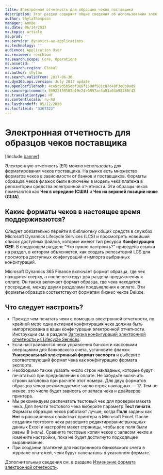 ```yaml
---
title: Электронная отчетность для образцов чеков поставщика
description: Этот раздел содержит общие сведения об использовании электронной отчетности для образцов чеков поставщика.
author: ShylaThompson
manager: AnnBe
ms.date: 06/14/2017
ms.topic: article
ms.prod: ''
ms.service: dynamics-ax-applications
ms.technology: ''
audience: Application User
ms.reviewer: roschlom
ms.search.scope: Core, Operations
ms.assetid: ''
ms.search.region: Global
ms.author: shylaw
ms.search.validFrom: 2017-06-30
ms.dyn365.ops.version: July 2017 update
ms.openlocfilehash: 4ce9c9d5b5def386f159df581c87d48f3e0b0ad9
ms.sourcegitcommit: 89022f39502b19c24c0997ae3a01a64b93280f42
ms.translationtype: HT
ms.contentlocale: ru-RU
ms.lasthandoff: 05/12/2020
ms.locfileid: "3367323"
---
```

# <a name="electronic-reporting-sample-vendor-checks"></a>Электронная отчетность для образцов чеков поставщика

[!include [banner](../includes/banner.md)]

Электронную отчетность (ER) можно использовать для форматирования чеков поставщика. На рынке есть множество форматов чеков в зависимости от банков и поставщиков. Форматы образцов чеков флажок были включены в модель чека платежа в репозитории средства электронной отчетности. Эти образцы чеков помечаются как **Чек в середине (США)** и **Чек на верхней позиции ниже (США)**.

## <a name="what-check-formats-are-currently-supported"></a>Какие форматы чеков в настоящее время поддерживаются?

Следует обязательно перейти в библиотеку общих средств в службах Microsoft Dynamics Lifecycle Services (LCS) и просмотреть новейший список доступных файлов, которые имеют тип ресурса **Конфигурация GER**. В следующем разделе "Что нужно настроить?" приведена ссылка на раздел, в котором объясняется, как создать репозиторий LCS для просмотра доступных конфигураций и импорта выбранных конфигураций.

Microsoft Dynamics 365 Finance включает формат образца, где чек находится сверху, а после него идут два раздела предъявления к оплате. Он также включает формат образца, где чека находится посередине, между двумя разделами предъявления к оплате. Эти форматы образцов соответствуют форматам бизнес чеков Deluxe.

## <a name="what-do-i-have-to-set-up"></a>Что следует настроить?

- Прежде чем печатать чеки с помощью электронной отчетности, по крайней мере одна активная конфигурация чека должна быть импортирована в ваши конфигурации электронной отчетности. Инструкции см. в разделе [Загрузка конфигураций электронной отчетности из Lifecycle Services](../../dev-itpro/analytics/download-electronic-reporting-configuration-lcs.md).
- Если настраиваются чеки управления банком и кассовыми операциями для банковского счета, установите флажок **Универсальный электронный формат экспорта** и выберите соответствующий формат чека как конфигурацию формата экспорта.
- Необходимо также указать число строк накладных, которые будут печататься при предъявлении к оплате. Не забудьте включить строки заголовка при расчете этот номера. Для двух форматов образцов чеков рекомендуемое число строк накладных — 17. Тем не менее, это число будет зависеть от запаса чека и драйверов принтера.
- Мы рекомендуем распечатать тестовый чек для проверки макета чека. Для печати тестового чека выберите параметр **Тест печати**. Форматы образцов чеков работают лучше, когда **Поля** заданы как **Нет** в расширенных свойствах принтера в Microsoft Excel. После создания тестового чека разрешите редактирование выходных данных Excel и настройте макет страницы, чтобы все поля были равны **0** (ноль). Сравните тестовые копии чеков с запасом чеков и измените настройки, пока не будет достигнуто подходящее выравнивание.
- При создании платежей для настроенного банковского счета в журнале платежей, чеки будут напечатаны в указанном формате.

Дополнительные сведения см. в разделе [Изменение формата электронной отчетности](../../dev-itpro/analytics/modify-electronic-reporting-format-reapply-excel-template.md).
